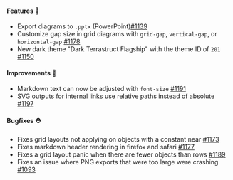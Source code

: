 #### Features 🚀

- Export diagrams to `.pptx` (PowerPoint)[#1139](https://github.com/terrastruct/d2/pull/1139)
- Customize gap size in grid diagrams with `grid-gap`, `vertical-gap`, or `horizontal-gap` [#1178](https://github.com/terrastruct/d2/issues/1178)
- New dark theme "Dark Terrastruct Flagship" with the theme ID of `201` [#1150](https://github.com/terrastruct/d2/issues/1150)

#### Improvements 🧹

- Markdown text can now be adjusted with `font-size` [#1191](https://github.com/terrastruct/d2/issues/1191)
- SVG outputs for internal links use relative paths instead of absolute [#1197](https://github.com/terrastruct/d2/pull/1197)

#### Bugfixes ⛑️

- Fixes grid layouts not applying on objects with a constant near [#1173](https://github.com/terrastruct/d2/issues/1173)
- Fixes markdown header rendering in firefox and safari [#1177](https://github.com/terrastruct/d2/issues/1177)
- Fixes a grid layout panic when there are fewer objects than rows [#1189](https://github.com/terrastruct/d2/issues/1189)
- Fixes an issue where PNG exports that were too large were crashing [#1093](https://github.com/terrastruct/d2/issues/1093)
